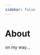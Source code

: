 ```yaml
---
sidebar: false
---
```

# About
on my way...
<!-- <About title="about me" /> -->

<br/>

<Timeline text="Timeline"/>

